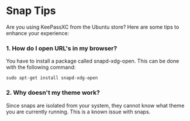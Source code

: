 # Snap Tips
Are you using KeePassXC from the Ubuntu store? Here are some tips to enhance your experience:

### 1. How do I open URL's in my browser?

You have to install a package called snapd-xdg-open. This can be done with the following command:

```sudo apt-get install snapd-xdg-open```

### 2. Why doesn't my theme work?

Since snaps are isolated from your system, they cannot know what theme you are currently running. This is a known issue with snaps.